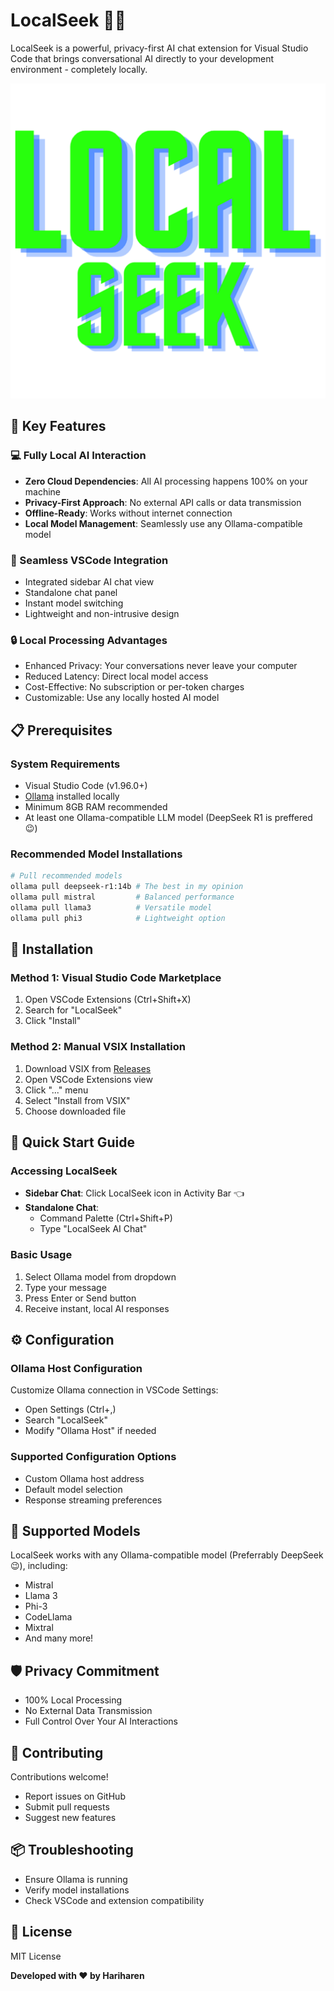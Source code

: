 # LocalSeek 🤖💬

LocalSeek is a powerful, privacy-first AI chat extension for Visual Studio Code that brings conversational AI directly to your development environment - completely locally.

![LocalSeek Logo](./media/LOCALSEEK.png)

## 🌟 Key Features

### 💻 Fully Local AI Interaction

- **Zero Cloud Dependencies**: All AI processing happens 100% on your machine
- **Privacy-First Approach**: No external API calls or data transmission
- **Offline-Ready**: Works without internet connection
- **Local Model Management**: Seamlessly use any Ollama-compatible model

### 🚀 Seamless VSCode Integration

- Integrated sidebar AI chat view
- Standalone chat panel
- Instant model switching
- Lightweight and non-intrusive design

### 🔒 Local Processing Advantages

- Enhanced Privacy: Your conversations never leave your computer
- Reduced Latency: Direct local model access
- Cost-Effective: No subscription or per-token charges
- Customizable: Use any locally hosted AI model

## 📋 Prerequisites

### System Requirements

- Visual Studio Code (v1.96.0+)
- [Ollama](https://ollama.com/) installed locally
- Minimum 8GB RAM recommended
- At least one Ollama-compatible LLM model (DeepSeek R1 is preffered 😉)

### Recommended Model Installations

```bash
# Pull recommended models
ollama pull deepseek-r1:14b # The best in my opinion
ollama pull mistral         # Balanced performance
ollama pull llama3          # Versatile model
ollama pull phi3            # Lightweight option
```

## 🔧 Installation

### Method 1: Visual Studio Code Marketplace

1. Open VSCode Extensions (Ctrl+Shift+X)
2. Search for "LocalSeek"
3. Click "Install"

### Method 2: Manual VSIX Installation

1. Download VSIX from [Releases](https://github.com/hariharen9/localseek/releases)
2. Open VSCode Extensions view
3. Click "..." menu
4. Select "Install from VSIX"
5. Choose downloaded file

## 🚀 Quick Start Guide

### Accessing LocalSeek

- **Sidebar Chat**: Click LocalSeek icon in Activity Bar 👈
- **Standalone Chat**:
  - Command Palette (Ctrl+Shift+P)
  - Type "LocalSeek AI Chat"

### Basic Usage

1. Select Ollama model from dropdown
2. Type your message
3. Press Enter or Send button
4. Receive instant, local AI responses

## ⚙️ Configuration

### Ollama Host Configuration

Customize Ollama connection in VSCode Settings:

- Open Settings (Ctrl+,)
- Search "LocalSeek"
- Modify "Ollama Host" if needed

### Supported Configuration Options

- Custom Ollama host address
- Default model selection
- Response streaming preferences

## 🔬 Supported Models

LocalSeek works with any Ollama-compatible model (Preferrably DeepSeek 😉), including:

- Mistral
- Llama 3
- Phi-3
- CodeLlama
- Mixtral
- And many more!

## 🛡️ Privacy Commitment

- 100% Local Processing
- No External Data Transmission
- Full Control Over Your AI Interactions

## 🤝 Contributing

Contributions welcome!

- Report issues on GitHub
- Submit pull requests
- Suggest new features

## 📦 Troubleshooting

- Ensure Ollama is running
- Verify model installations
- Check VSCode and extension compatibility

## 📝 License

MIT License

**Developed with ❤️ by Hariharen**